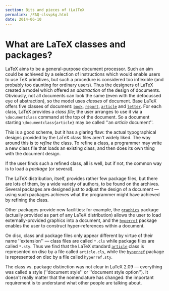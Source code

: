 ```yaml
---
section: Bits and pieces of (La)TeX
permalink: /FAQ-clsvpkg.html
date: 2014-06-10
---
```


# What are LaTeX classes and packages?

LaTeX aims to be a general-purpose document processor.  Such an aim
could be achieved by a selection of instructions which would enable
users to use TeX primitives, but such a procedure is considered too
inflexible (and probably too daunting for ordinary users).  Thus the
designers of LaTeX created a model which offered an
_abstraction_ of the design of documents.  Obviously, not all
documents can look the same (even with the defocussed eye of
abstraction), so the model uses _classes_ of document.  Base
LaTeX offers five classes of document: [`book`](https://ctan.org/pkg/book),
[`report`](https://ctan.org/pkg/report), [`article`](https://ctan.org/pkg/article) and [`letter`](https://ctan.org/pkg/letter).
For each class, LaTeX provides a _class file_; the user
arranges to use it via a `\documentclass` command at the top of the
document.  So a document starting
  `\documentclass{article}`
may be called ''an _article_ document''.

This is a good scheme, but it has a glaring flaw: the actual
typographical designs provided by the LaTeX class files aren't
widely liked.  The way around this is to _refine_ the class.  To
refine a class, a programmer may write a new class file that loads an
existing class, and then does its own thing with the document design.

If the user finds such a refined class, all is well, but if not, the
common way is to load a _package_ (or several).

The LaTeX distribution, itself, provides rather few package files,
but there are lots of them, by a wide variety of authors, to be found
on the archives.  Several packages are designed just to adjust the
design of a document&nbsp;&mdash; using such packages achieves what the
programmer might have achieved by refining the class.

Other packages provide new facilities: for example, the
[`graphics`](https://ctan.org/pkg/graphics) package (actually provided as part of any LaTeX
distribution) allows the user to load externally-provided graphics
into a document, and the [`hyperref`](https://ctan.org/pkg/hyperref) package enables the user
to construct hyper-references within a document.

On disc, class and package files only appear different by virtue of
their name ''extension''&nbsp;&mdash; class files are called `*.cls` while
package files are called `*.sty`.  Thus we find that the LaTeX
standard [`article`](https://ctan.org/pkg/article) class is represented on disc by a file called
`article.cls`, while the [`hyperref`](https://ctan.org/pkg/hyperref) package is
represented on disc by a file called `hyperref.sty`.

The class vs.&nbsp;package distinction was not clear in LaTeX 2.09&nbsp;&mdash;
everything was called a style (''document style'' or ''document style
option'').  It doesn't really matter that the nomenclature has
changed: the important requirement is to understand what other people
are talking about.

